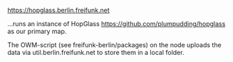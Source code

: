 https://hopglass.berlin.freifunk.net

...runs an instance of HopGlass
https://github.com/plumpudding/hopglass
as our primary map.

The OWM-script (see freifunk-berlin/packages) on the node uploads the data via util.berlin.freifunk.net to store them in a local folder.
